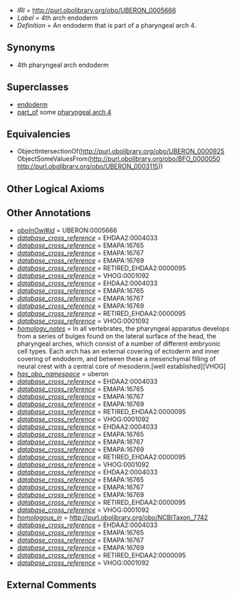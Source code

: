  * *IRI* = http://purl.obolibrary.org/obo/UBERON_0005666
 * *Label* = 4th arch endoderm
 * *Definition* = An endoderm that is part of a pharyngeal arch 4.

## Synonyms

 * 4th pharyngeal arch endoderm

## Superclasses

 * [endoderm](../../UBERON/25/UBERON_0000925.md)
 * [part_of](../../BFO/50/BFO_0000050.md) some [pharyngeal arch 4](../../UBERON/15/UBERON_0003115.md)

## Equivalencies

 * ObjectIntersectionOf(<http://purl.obolibrary.org/obo/UBERON_0000925> ObjectSomeValuesFrom(<http://purl.obolibrary.org/obo/BFO_0000050> <http://purl.obolibrary.org/obo/UBERON_0003115>))

## Other Logical Axioms


## Other Annotations

 * *[oboInOwl#id](../../id/oboInOwl#id.md)* = UBERON:0005666
 * *[database_cross_reference](../../ef/oboInOwl#hasDbXref.md)* = EHDAA2:0004033
 * *[database_cross_reference](../../ef/oboInOwl#hasDbXref.md)* = EMAPA:16765
 * *[database_cross_reference](../../ef/oboInOwl#hasDbXref.md)* = EMAPA:16767
 * *[database_cross_reference](../../ef/oboInOwl#hasDbXref.md)* = EMAPA:16769
 * *[database_cross_reference](../../ef/oboInOwl#hasDbXref.md)* = RETIRED_EHDAA2:0000095
 * *[database_cross_reference](../../ef/oboInOwl#hasDbXref.md)* = VHOG:0001092
 * *[database_cross_reference](../../ef/oboInOwl#hasDbXref.md)* = EHDAA2:0004033
 * *[database_cross_reference](../../ef/oboInOwl#hasDbXref.md)* = EMAPA:16765
 * *[database_cross_reference](../../ef/oboInOwl#hasDbXref.md)* = EMAPA:16767
 * *[database_cross_reference](../../ef/oboInOwl#hasDbXref.md)* = EMAPA:16769
 * *[database_cross_reference](../../ef/oboInOwl#hasDbXref.md)* = RETIRED_EHDAA2:0000095
 * *[database_cross_reference](../../ef/oboInOwl#hasDbXref.md)* = VHOG:0001092
 * *[homology_notes](../../UBPROP/03/UBPROP_0000003.md)* = In all vertebrates, the pharyngeal apparatus develops from a series of bulges found on the lateral surface of the head, the pharyngeal arches, which consist of a number of different embryonic cell types. Each arch has an external covering of ectoderm and inner covering of endoderm, and between these a mesenchymal filling of neural crest with a central core of mesoderm.[well established][VHOG]
 * *[has_obo_namespace](../../ce/oboInOwl#hasOBONamespace.md)* = uberon
 * *[database_cross_reference](../../ef/oboInOwl#hasDbXref.md)* = EHDAA2:0004033
 * *[database_cross_reference](../../ef/oboInOwl#hasDbXref.md)* = EMAPA:16765
 * *[database_cross_reference](../../ef/oboInOwl#hasDbXref.md)* = EMAPA:16767
 * *[database_cross_reference](../../ef/oboInOwl#hasDbXref.md)* = EMAPA:16769
 * *[database_cross_reference](../../ef/oboInOwl#hasDbXref.md)* = RETIRED_EHDAA2:0000095
 * *[database_cross_reference](../../ef/oboInOwl#hasDbXref.md)* = VHOG:0001092
 * *[database_cross_reference](../../ef/oboInOwl#hasDbXref.md)* = EHDAA2:0004033
 * *[database_cross_reference](../../ef/oboInOwl#hasDbXref.md)* = EMAPA:16765
 * *[database_cross_reference](../../ef/oboInOwl#hasDbXref.md)* = EMAPA:16767
 * *[database_cross_reference](../../ef/oboInOwl#hasDbXref.md)* = EMAPA:16769
 * *[database_cross_reference](../../ef/oboInOwl#hasDbXref.md)* = RETIRED_EHDAA2:0000095
 * *[database_cross_reference](../../ef/oboInOwl#hasDbXref.md)* = VHOG:0001092
 * *[database_cross_reference](../../ef/oboInOwl#hasDbXref.md)* = EHDAA2:0004033
 * *[database_cross_reference](../../ef/oboInOwl#hasDbXref.md)* = EMAPA:16765
 * *[database_cross_reference](../../ef/oboInOwl#hasDbXref.md)* = EMAPA:16767
 * *[database_cross_reference](../../ef/oboInOwl#hasDbXref.md)* = EMAPA:16769
 * *[database_cross_reference](../../ef/oboInOwl#hasDbXref.md)* = RETIRED_EHDAA2:0000095
 * *[database_cross_reference](../../ef/oboInOwl#hasDbXref.md)* = VHOG:0001092
 * *[homologous_in](../../core#homologous/in/core#homologous_in.md)* = http://purl.obolibrary.org/obo/NCBITaxon_7742
 * *[database_cross_reference](../../ef/oboInOwl#hasDbXref.md)* = EHDAA2:0004033
 * *[database_cross_reference](../../ef/oboInOwl#hasDbXref.md)* = EMAPA:16765
 * *[database_cross_reference](../../ef/oboInOwl#hasDbXref.md)* = EMAPA:16767
 * *[database_cross_reference](../../ef/oboInOwl#hasDbXref.md)* = EMAPA:16769
 * *[database_cross_reference](../../ef/oboInOwl#hasDbXref.md)* = RETIRED_EHDAA2:0000095
 * *[database_cross_reference](../../ef/oboInOwl#hasDbXref.md)* = VHOG:0001092

## External Comments

